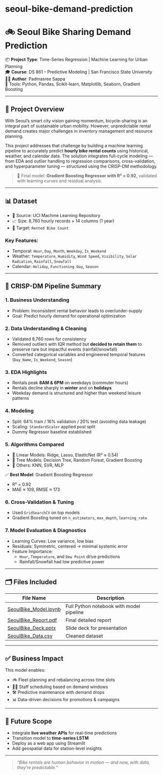 # seoul-bike-demand-prediction

# 🚲 Seoul Bike Sharing Demand Prediction

📦 **Project Type**: Time-Series Regression | Machine Learning for Urban Planning  
🎓 **Course**: DS 861 – Predictive Modeling | San Francisco State University  
👩‍💻 **Author**: Padmasree Sappa  
📁 Tools: Python, Pandas, Scikit-learn, Matplotlib, Seaborn, Gradient Boosting

---

## 🧠 Project Overview

With Seoul’s smart city vision gaining momentum, bicycle-sharing is an integral part of sustainable urban mobility. However, unpredictable rental demand creates major challenges in inventory management and resource planning. 

This project addresses that challenge by building a machine learning pipeline to accurately predict **hourly bike rental counts** using historical, weather, and calendar data. The solution integrates full-cycle modeling — from EDA and outlier handling to regression comparisons, cross-validation, and hyperparameter tuning — structured using the CRISP-DM methodology.

> 🎯 Final model: **Gradient Boosting Regressor with R² = 0.92**, validated with learning curves and residual analysis.

---

## 📊 Dataset

- 📁 Source: UCI Machine Learning Repository  
- 📈 Size: 8,760 hourly records × 14 columns (1 year)  
- 🧾 Target: `Rented Bike Count`

### Key Features:
- Temporal: `Hour`, `Day`, `Month`, `Weekday`, `Is_Weekend`
- Weather: `Temperature`, `Humidity`, `Wind Speed`, `Visibility`, `Solar Radiation`, `Rainfall`, `Snowfall`
- Calendar: `Holiday`, `Functioning Day`, `Season`

---

## 📐 CRISP-DM Pipeline Summary

### 1. **Business Understanding**
- Problem: Inconsistent rental behavior leads to over/under-supply
- Goal: Predict hourly demand for operational optimization

### 2. **Data Understanding & Cleaning**
- Validated 8,760 rows for consistency
- Removed outliers with IQR method but **decided to retain them** to preserve rare but impactful events (rainfall/snowfall)
- Converted categorical variables and engineered temporal features (`Day_Name`, `Is_Weekend`, `Season`)

### 3. **EDA Highlights**
- Rentals peak **8AM & 6PM** on weekdays (commuter hours)
- Rentals decline sharply in **winter** and on **holidays**
- Weekday demand is structured and higher than weekend leisure patterns

### 4. **Modeling**
- Split: 64% train / 16% validation / 20% test (avoiding data leakage)
- Scaling: `StandardScaler` applied post split
- Dummy Regressor baseline established

### 5. **Algorithms Compared**
- 🔹 Linear Models: Ridge, Lasso, ElasticNet (R² ≈ 0.54)
- 🌲 Tree Models: Decision Tree, Random Forest, Gradient Boosting
- 🤖 Others: KNN, SVR, MLP

✅ **Best Model**: Gradient Boosting Regressor
- R² = 0.92
- MAE ≈ 109, RMSE ≈ 173

### 6. **Cross-Validation & Tuning**
- Used `GridSearchCV` on top models
- Gradient Boosting tuned on `n_estimators`, `max_depth`, `learning_rate`

### 7. **Model Evaluation & Diagnostics**
- Learning Curves: Low variance, low bias
- Residuals: Symmetric, centered → minimal systemic error
- Feature Importance:
  - `Hour`, `Temperature`, and `Dew Point` drive predictions
  - Rainfall/Snowfall had low predictive power

---

## 🗂 Files Included

| File Name                      | Description                                      |
|-------------------------------|--------------------------------------------------|
| [SeoulBike_Model.ipynb](./SeoulBike_Model.ipynb) | Full Python notebook with model pipeline         |
| [SeoulBike_Report.pdf](./SeoulBike_Report.pdf)   | Final detailed report                             |
| [SeoulBike_Deck.pptx](./SeoulBike_Deck.pptx)     | Slide deck for presentation                      |
| [SeoulBike_Data.csv](./SeoulBike_Data.csv)       | Cleaned dataset                                  |

---

## ✅ Business Impact

This model enables:
- 🚲 Fleet planning and rebalancing across time slots
- 👷‍♂️ Staff scheduling based on demand windows
- 🛠 Predictive maintenance with demand drops
- 📊 Data-driven decisions for promotions & campaigns

---

## 🔮 Future Scope
- Integrate **live weather APIs** for real-time predictions
- Transition model to **time-series LSTM**
- Deploy as a web app using Streamlit
- Add geospatial data for station-level insights

---

> _“Bike rentals are human behavior in motion — and now, with data, they’re predictable.”_
